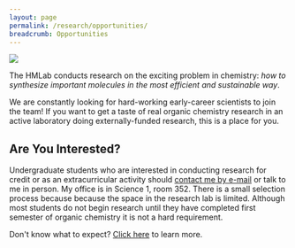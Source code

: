 ```yaml
---
layout: page
permalink: /research/opportunities/
breadcrumb: Opportunities
---
```


![](https://ak9.picdn.net/shutterstock/videos/13678460/thumb/3.jpg)

The HMLab conducts research on the exciting problem in chemistry: _how to synthesize important molecules in the most efficient and sustainable way_.

We are constantly looking for hard-working early-career scientists to join the team! If you want to get a taste of real organic chemistry research in an active laboratory doing externally-funded research, this is a place for you.

## Are You Interested?

Undergraduate students who are interested in conducting research for credit or as an extracurricular activity should [contact me by e-mail][mailto] or talk to me in person. My office is in Science 1, room 352. There is a small selection process because because the space in the research lab is limited. Although most students do not begin research until they have completed first semester of organic chemistry it is not a hard requirement.

Don't know what to expect? [Click here][hmlab-os] to learn more.

[mailto]: mailto:hmuchalski@mail.fresnostate.edu?subject=ResearchOpportunity
[hmlab-os]: /hmlab-standards.html
